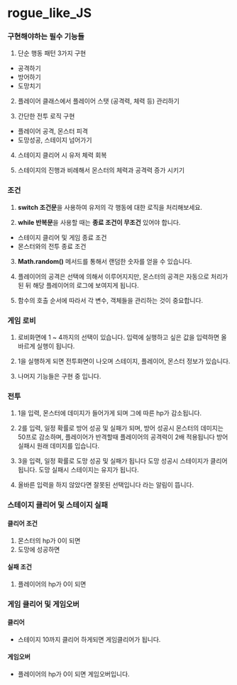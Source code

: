 # rogue_like_JS

### 구현해야하는 필수 기능들

1. 단순 행동 패턴 3가지 구현

- 공격하기
- 방어하기
- 도망치기

2. 플레이어 클래스에서 플레이어 스탯 (공격력, 체력 등) 관리하기

3. 간단한 전투 로직 구현

- 플레이어 공격, 몬스터 피격
- 도망성공, 스테이지 넘어가기

4. 스테이지 클리어 시 유저 체력 회복

5. 스테이지의 진행과 비례해서 몬스터의 체력과 공격력 증가 시키기

### 조건

1. **switch 조건문**을 사용하여 유저의 각 행동에 대한 로직을 처리해보세요.

2. **while 반복문**을 사용할 때는 **종료 조건이 무조건** 있어야 합니다.

- 스테이지 클리어 및 게임 종료 조건
- 몬스터와의 전투 종료 조건

3. **Math.random()** 메서드를 통해서 랜덤한 숫자를 얻을 수 있습니다.

4. 플레이어의 공격은 선택에 의해서 이루어지지만, 몬스터의 공격은 자동으로 처리가 된 뒤 해당 플레이어의 로그에 보여지게 됩니다.
5. 함수의 호출 순서에 따라서 각 변수, 객체들을 관리하는 것이 중요합니다.

### 게임 로비

1. 로비화면에 1 ~ 4까지의 선택이 있습니다.
   입력에 실행하고 싶은 값을 입력하면 올바르게 실행이 됩니다.

2. 1을 실행하게 되면 전투화면이 나오며 스테이지, 플레이어, 몬스터 정보가 있습니다.

3. 나머지 기능들은 구현 중 입니다.

### 전투

1. 1을 입력, 몬스터에 데미지가 들어가게 되며 그에 따른 hp가 감소됩니다.

2. 2를 입력, 일정 확률로 방어 성공 및 실패가 되며,
   방어 성공시 몬스터의 데미지는 50프로 감소하며, 플레이어가 반격할때 플레이어의 공격력이 2배 적용됩니다
   방어 실패시 원래 데미지를 입습니다.

3. 3을 입력, 일정 확률로 도망 성공 및 실패가 됩니다
   도망 성공시 스테이지가 클리어 됩니다.
   도망 실패시 스테이지는 유지가 됩니다.

4. 올바른 입력을 하지 않았다면 잘못된 선택입니다 라는 알림이 뜹니다.

### 스테이지 클리어 및 스테이지 실패

#### 클리어 조건

1. 몬스터의 hp가 0이 되면
2. 도망에 성공하면

#### 실패 조건

1. 플레이어의 hp가 0이 되면

### 게임 클리어 및 게임오버

#### 클리어

- 스테이지 10까지 클리어 하게되면 게임클리어가 됩니다.

#### 게임오버

- 플레이어의 hp가 0이 되면 게임오버입니다.
